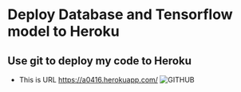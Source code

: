 # Deploy Database and Tensorflow model to Heroku
## Use git to deploy my code to Heroku
* This is URL https://a0416.herokuapp.com/
![GITHUB](https://imgur.com/YvN0VgG.jpg)
